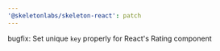 ```yaml
---
'@skeletonlabs/skeleton-react': patch
---
```


bugfix: Set unique `key` properly for React's Rating component

